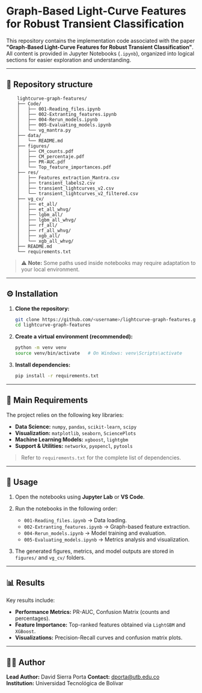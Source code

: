 # Graph-Based Light-Curve Features for Robust Transient Classification

This repository contains the implementation code associated with the paper **"Graph-Based Light-Curve Features for Robust Transient Classification"**.  
All content is provided in Jupyter Notebooks (`.ipynb`), organized into logical sections for easier exploration and understanding.

---

## 📁 Repository structure

```
    lightcurve-graph-features/
    ├── Code/
    │   ├── 001-Reading_files.ipynb
    │   ├── 002-Extranting_features.ipynb
    │   ├── 004-Rerun_models.ipynb
    │   ├── 005-Evaluating_models.ipynb
    │   └── vg_mantra.py
    ├── data/
    │   └── README.md
    ├── figures/
    │   ├── CM_counts.pdf
    │   ├── CM_percentaje.pdf
    │   ├── PR-AUC.pdf
    │   └── Top_feature_importances.pdf
    ├── res/
    │   ├── Features_extraction_Mantra.csv
    │   ├── transient_labels2.csv
    │   ├── transient_lightcurves_v2.csv
    │   └── transient_lightcurves_v2_filtered.csv
    ├── vg_cv/
    │   ├── et_all/
    │   ├── et_all_whvg/
    │   ├── lgbm_all/
    │   ├── lgbm_all_whvg/
    │   ├── rf_all/
    │   ├── rf_all_whvg/
    │   ├── xgb_all/
    │   └── xgb_all_whvg/
    ├── README.md
    └── requirements.txt
```

> ⚠️ **Note:** Some paths used inside notebooks may require adaptation to your local environment.

---

## ⚙️ Installation

1. **Clone the repository:**

   ```bash
   git clone https://github.com/<username>/lightcurve-graph-features.git
   cd lightcurve-graph-features
   ```

2. **Create a virtual environment (recommended):**

   ```bash
   python -m venv venv
   source venv/bin/activate   # On Windows: venv\Scripts\activate
   ```

3. **Install dependencies:**
   ```bash
   pip install -r requirements.txt
   ```

---

## 🧩 Main Requirements

The project relies on the following key libraries:

- **Data Science:** `numpy`, `pandas`, `scikit-learn`, `scipy`
- **Visualization:** `matplotlib`, `seaborn`, `SciencePlots`
- **Machine Learning Models:** `xgboost`, `lightgbm`
- **Support & Utilities:** `networkx`, `pyopencl`, `pytools`

> Refer to `requirements.txt` for the complete list of dependencies.

---

## 🚀 Usage

1. Open the notebooks using **Jupyter Lab** or **VS Code**.
2. Run the notebooks in the following order:

   - `001-Reading_files.ipynb` → Data loading.
   - `002-Extranting_features.ipynb` → Graph-based feature extraction.
   - `004-Rerun_models.ipynb` → Model training and evaluation.
   - `005-Evaluating_models.ipynb` → Metrics analysis and visualization.

3. The generated figures, metrics, and model outputs are stored in `figures/` and `vg_cv/` folders.

---

## 📊 Results

Key results include:

- **Performance Metrics:** PR-AUC, Confusion Matrix (counts and percentages).
- **Feature Importance:** Top-ranked features obtained via `LightGBM` and `XGBoost`.
- **Visualizations:** Precision-Recall curves and confusion matrix plots.

---

## 👨‍💻 Author

**Lead Author:** David Sierra Porta
**Contact:** dporta@utb.edu.co  
**Institution:** Universidad Tecnológica de Bolívar
